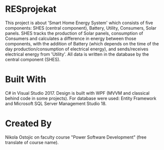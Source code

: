 # RESprojekat

This project is about 'Smart Home Energy System' which consists of five components: SHES (central component), Battery, Utility, Consumers, Solar panels.
SHES tracks the production of Solar panels, consumption of Consumers and calculates a difference in energy between those components, with the addition of Battery (which depends
on the time of the day production/consumption of electrical energy), and sends/receives electrical energy from 'Utility'. All data is written in the database by the central component (SHES).

# Built With

C# in Visual Studio 2017. Design is built with WPF (MVVM and classical behind code in some projects). For database were used: Entity Framework and Microsoft SQL Server Management Studio 18.

# Created By
Nikola Ostojic on faculty course "Power Software Development" (free translate of course name).
